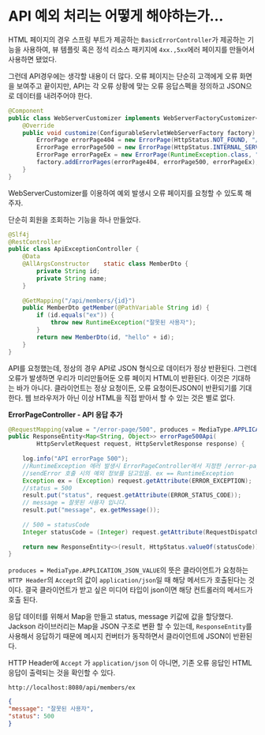 # API 예외 처리는 어떻게 해야하는가...


HTML 페이지의 경우 스프링 부트가  제공하는 `BasicErrorController`가 제공하는 기능을 사용하여, 뷰 템플릿 혹은 정석 리소스 패키지에 `4xx.,5xx`에러 페이지를 만들어서 사용하면 됐었다.

그런데 API경우에는 생각할 내용이 더 많다. 오류 페이지는 단순히 고객에게 오류 화면을 보여주고 끝이지만, API는 각 오류 상황에 맞는 오류 응답스펙을 정의하고 JSON으로 데이터를 내려주어야 한다.

```java
@Component  
public class WebServerCustomizer implements WebServerFactoryCustomizer<ConfigurableServletWebServerFactory> {  
    @Override  
    public void customize(ConfigurableServletWebServerFactory factory) {  
        ErrorPage errorPage404 = new ErrorPage(HttpStatus.NOT_FOUND, "/error-page/404");  
        ErrorPage errorPage500 = new ErrorPage(HttpStatus.INTERNAL_SERVER_ERROR, "/error-page/500");  
        ErrorPage errorPageEx = new ErrorPage(RuntimeException.class, "/error-page/500");  
        factory.addErrorPages(errorPage404, errorPage500, errorPageEx);  
    }  
}
```
WebServerCustomizer를 이용하여 예외 발생시 오류 페이지를 요청할 수 있도록 해주자.

단순히 회원을 조회하는 기능을 하나 만들었다.

```java
@Slf4j  
@RestController  
public class ApiExceptionController {  
    @Data  
    @AllArgsConstructor    static class MemberDto {  
        private String id;  
        private String name;  
    }  
  
    @GetMapping("/api/members/{id}")  
    public MemberDto getMember(@PathVariable String id) {  
        if (id.equals("ex")) {  
            throw new RuntimeException("잘못된 사용자");  
        }  
        return new MemberDto(id, "hello" + id);  
    }  
}
```

API를 요청했는데, 정상의 경우 API로 JSON 형식으로 데이터가 정상 반환된다. 그런데 오류가 발생하면 우리가 미리만들어둔 오류 페이지 HTML이 반환된다. 이것은 기대하는 바가 아니다. 클라이언트는 정상 요청이든, 오류 요청이든JSON이 반환되기를 기대한다. 웹 브라우저가 아닌 이상 HTML을 직접 받아서 할 수 있는 것은 별로 없다.

**ErrorPageController - API 응답 추가**
```java
@RequestMapping(value = "/error-page/500", produces = MediaType.APPLICATION_JSON_VALUE)  
public ResponseEntity<Map<String, Object>> errorPage500Api(  
        HttpServletRequest request, HttpServletResponse response) {  
  
    log.info("API errorPage 500");  
    //RuntimeException 에러 발생시 ErrorPageController에서 지정한 /error-page/500 경로로 sendError    Map<String, Object> result = new LinkedHashMap<>();  
    //sendError 호출 시의 예외 정보를 담고있음. ex == RuntimeException  
    Exception ex = (Exception) request.getAttribute(ERROR_EXCEPTION);  
    //status = 500  
    result.put("status", request.getAttribute(ERROR_STATUS_CODE));  
    // message = 잘못된 사용자 입니다.  
    result.put("message", ex.getMessage());  
  
    // 500 = statusCode  
    Integer statusCode = (Integer) request.getAttribute(RequestDispatcher.ERROR_STATUS_CODE);  
  
    return new ResponseEntity<>(result, HttpStatus.valueOf(statusCode));  
}
```
`produces = MediaType.APPLICATION_JSON_VALUE`의 뜻은 클라이언트가 요청하는 `HTTP Header`의 `Accept`의 값이 `application/json`일 때 해당 메서드가 호출된다는 것이다. 결국 클라이언트가 받고 싶은 미디어 타입이 json이면 해당 컨트롤러의 메서드가 호출 된다.

응답 데이터를 위해서 Map을 만들고 status, message 키값에 값을 할당했다. Jackson 라이브러리는 Map을 JSON 구조로 변환 할 수 있는데, `ResponseEntity`를 사용해서 응답하기 때문에 메시지 컨버터가 동작하면서 클라이언트에 JSON이 반환된다.

HTTP Header에 `Accept` 가 `application/json` 이 아니면, 기존 오류 응답인 HTML 응답이 출력되는 것을 확인할 수 있다.

`http://localhost:8080/api/members/ex`
```json
{  
"message": "잘못된 사용자",
"status": 500
}
```
